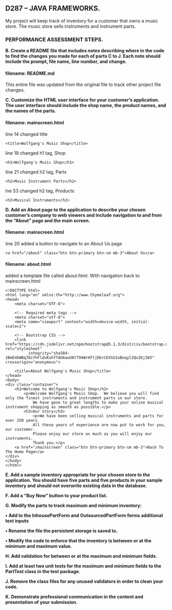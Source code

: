 ## D287 – JAVA FRAMEWORKS.
My project will keep track of inventory for a customer that owns a music store.  The music store sells instruments and instrument parts.
### PERFORMANCE ASSESSMENT STEPS.  
**B. Create a README file that includes notes describing where in the code to find the changes you made for each of parts C to J. Each note should include the prompt, file name, line number, and change.**

#### filename: README.md
This entire file was updated from the original file to track other project file changes.

**C. Customize the HTML user interface for your customer’s application. The user interface should include the shop name, the product names, and the names of the parts.**
#### filename: mainscreen.html
line 14 changed title
```
<title>Wolfgang's Music Shop</title>
```
line 19 changed h1 tag, Shop
```
<h1>Wolfgang's Music Shop</h1>
```
line 21 changed h2 tag, Parts
```
<h2>Music Instrument Parts</h2>
```
lne 53 changed h2 tag, Products
```
<h2>Musical Instruments</h2>
```

**D.  Add an About page to the application to describe your chosen customer’s company to web viewers and include navigation to and from the “About” page and the main screen.**
#### filename: mainscreen.html

line 20 added a button to navigate to an About Us page
```
<a href="/about" class="btn btn-primary btn-sm mb-3">About Us</a>
```
#### filename: about.html
added a template file called about.html.  With navigation back to mainscreen.html
```
<!DOCTYPE html>
<html lang="en" xmlns:th="http://www.thymeleaf.org">
<head>
    <meta charset="UTF-8">

    <!-- Required meta tags -->
    <meta charset="utf-8">
    <meta name="viewport" content="width=device-width, initial-scale=1">

    <!-- Bootstrap CSS -->
    <link href="https://cdn.jsdelivr.net/npm/bootstrap@5.1.3/dist/css/bootstrap.min.css" rel="stylesheet"
          integrity="sha384-1BmE4kWBq78iYhFldvKuhfTAU6auU8tT94WrHftjDbrCEXSU1oBoqyl2QvZ6jIW3" crossorigin="anonymous">

    <title>About Wolfgang's Music Shop</title>
</head>
<body>
<div class="container">
    <h2>Welcome to Wolfgang's Music Shop</h2>
        <p>Welcome Wolfgang's Music Shop.  We believe you will find only the finest instruments and instrument parts in our store.
            We have gone to great lengths to make your online musical instrument shopping as smooth as possible.</p>
        <h3>Our Story</h3>
            <p>We have been selling musical instruments and parts for over 250 years.
            All these years of experience are now put to work for you, our customer.
            Please enjoy our store as much as you will enjoy our instruments.
            Thank you.</p>
    <a href="/mainscreen" class="btn btn-primary btn-sm mb-3">Back To The Home Page</a>
</div>
</body>
</html>
```
**E.  Add a sample inventory appropriate for your chosen store to the application. You should have five parts and five products in your sample inventory and should not overwrite existing data in the database.**

**F.  Add a “Buy Now” button to your product list.**

**G.  Modify the parts to track maximum and minimum inventory:**

**•  Add to the InhousePartForm and OutsourcedPartForm forms additional text inputs**

**•  Rename the file the persistent storage is saved to.**

**•  Modify the code to enforce that the inventory is between or at the minimum and maximum value.**

**H.  Add validation for between or at the maximum and minimum fields.**

**I.  Add at least two unit tests for the maximum and minimum fields to the PartTest class in the test package.**

**J.  Remove the class files for any unused validators in order to clean your code.**

**K.  Demonstrate professional communication in the content and presentation of your submission.**
